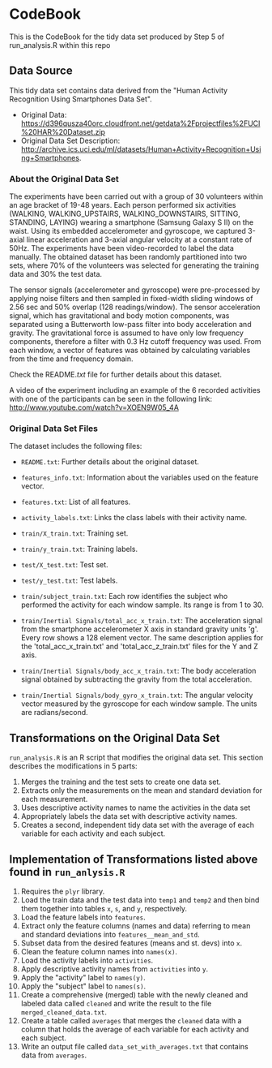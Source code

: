 # CodeBook 
This is the CodeBook for the tidy data set produced by Step 5 of run_analysis.R within this repo

## Data Source
This tidy data set contains data derived from the "Human Activity Recognition Using Smartphones Data Set".
- Original Data: https://d396qusza40orc.cloudfront.net/getdata%2Fprojectfiles%2FUCI%20HAR%20Dataset.zip
- Original Data Set Description: http://archive.ics.uci.edu/ml/datasets/Human+Activity+Recognition+Using+Smartphones.

### About the Original Data Set

The experiments have been carried out with a group of 30 volunteers within an age bracket of 19-48 years. Each person performed six activities (WALKING, WALKING_UPSTAIRS, WALKING_DOWNSTAIRS, SITTING, STANDING, LAYING) wearing a smartphone (Samsung Galaxy S II) on the waist. Using its embedded accelerometer and gyroscope, we captured 3-axial linear acceleration and 3-axial angular velocity at a constant rate of 50Hz. The experiments have been video-recorded to label the data manually. The obtained dataset has been randomly partitioned into two sets, where 70% of the volunteers was selected for generating the training data and 30% the test data. 

The sensor signals (accelerometer and gyroscope) were pre-processed by applying noise filters and then sampled in fixed-width sliding windows of 2.56 sec and 50% overlap (128 readings/window). The sensor acceleration signal, which has gravitational and body motion components, was separated using a Butterworth low-pass filter into body acceleration and gravity. The gravitational force is assumed to have only low frequency components, therefore a filter with 0.3 Hz cutoff frequency was used. From each window, a vector of features was obtained by calculating variables from the time and frequency domain.

Check the README.*txt* file for further details about this dataset. 

A video of the experiment including an example of the 6 recorded activities with one of the participants can be seen in the following link: http://www.youtube.com/watch?v=XOEN9W05_4A

### Original Data Set Files
The dataset includes the following files:

- `README.txt`: Further details about the original dataset.

- `features_info.txt`: Information about the variables used on the feature vector.

- `features.txt`: List of all features.

- `activity_labels.txt`: Links the class labels with their activity name.

- `train/X_train.txt`: Training set.

- `train/y_train.txt`: Training labels.

- `test/X_test.txt`: Test set.

- `test/y_test.txt`: Test labels.

- `train/subject_train.txt`: Each row identifies the subject who performed the activity for each window sample. Its range is from 1 to 30.

- `train/Inertial Signals/total_acc_x_train.txt`: The acceleration signal from the smartphone accelerometer X axis in standard gravity units 'g'. Every row shows a 128 element vector. The same description applies for the 'total_acc_x_train.txt' and 'total_acc_z_train.txt' files for the Y and Z axis.

- `train/Inertial Signals/body_acc_x_train.txt`: The body acceleration signal obtained by subtracting the gravity from the total acceleration.

- `train/Inertial Signals/body_gyro_x_train.txt`: The angular velocity vector measured by the gyroscope for each window sample. The units are radians/second.

## Transformations on the Original Data Set
`run_analysis.R` is an R script that modifies the original data set. This section describes the modifications in 5 parts:

1. Merges the training and the test sets to create one data set.
2. Extracts only the measurements on the mean and standard deviation for each measurement.
3. Uses descriptive activity names to name the activities in the data set
4. Appropriately labels the data set with descriptive activity names.
5. Creates a second, independent tidy data set with the average of each variable for each activity and each subject.

## Implementation of Transformations listed above found in `run_anlysis.R`

1. Requires the `plyr` library. 
2. Load the train data and the test data into `temp1` and `temp2` and then bind them together into tables `x`, `s`, and `y`, respectively.
3. Load the feature labels into `features`.
4. Extract only the feature columns (names and data) referring to mean and standard deviations into `features__mean_and_std`.
5. Subset data from the desired features (means and st. devs) into `x`.
6. Clean the feature column names into `names(x)`.
7. Load the activity labels into `activities`.
8. Apply descriptive activity names from `activities` into `y`.
9. Apply the "activity" label to `names(y)`.
10. Apply the "subject" label to `names(s)`.
11. Create a comprehensive (merged) table with the newly cleaned and labeled data called `cleaned` and write the result to the file `merged_cleaned_data.txt`.
12. Create a table called `averages` that merges the `cleaned` data with a column that 
    holds the average of each variable for each activity and each subject. 
13. Write an output file called `data_set_with_averages.txt` that contains data from `averages`.
